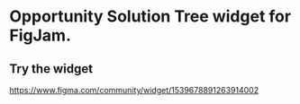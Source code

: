 # Opportunity Solution Tree widget for FigJam.

## Try the widget
https://www.figma.com/community/widget/1539678891263914002